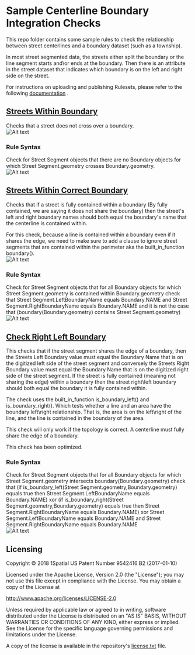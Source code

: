 # Sample Centerline Boundary Integration Checks
This repo folder contains some sample rules to check the relationship between street centerlines and a boundary dataset (such as a township).  

In most street segmented data, the streets either split the boundary or the line segment starts and\or ends at the boundary.  Then there is an attribute in the street dataset that indicates which boundary is on the left and right side on the street.  

For instructions on uploading and publishing Rulesets, please refer to the following [documentation](https://1spatial.com/documentation/1integrate-arcgis/v2/Topics/Rules/Free_Rulesets.htm) .  

## [Streets Within Boundary](SampleCenterlineBoundaryIntegrationChecks.rules)
Checks that a street does not cross over a boundary.  
![Alt text](img/CrossExample.png?raw=true "Crossing Area-to-line Example")  

### Rule Syntax
Check for Street Segment objects that there are no Boundary objects for which Street Segment.geometry crosses Boundary.geometry.  
![Alt text](img/StreetsWithinBoundary_RULE.png?raw=true "Streets within boundary Screenshot")


## [Streets Within Correct Boundary](SampleCenterlineBoundaryIntegrationChecks.rules)
Checks that if a street is fully contained within a boundary (By fully contained, we are saying it does not share the boundary) then the street's left and right boundary names should both equal the boundary's name that the centerline is contained within.  

For this check, because a line is contained within a boundary even if it shares the edge, we need to make sure to add a clause to ignore street segments that are contained within the perimeter aka the built_in_function boundary().   
![Alt text](img/WithinContainExample.png?raw=true "Within\Contain Area-to-line Example")  

### Rule Syntax
Check for Street Segment objects that for all Boundary objects for which Street Segment.geometry is contained within Boundary.geometry check that Street Segment.LeftBoundaryName equals Boundary.NAME and Street Segment.RightBoundaryName equals Boundary.NAME and it is not the case that (boundary(Boundary.geometry) contains Street Segment.geometry)   
![Alt text](img/StreetsWithinCorrectBoundary_RULE.png?raw=true "Within Correct Rule Screenshot")


## [Check Right Left Boundary](SampleCenterlineBoundaryIntegrationChecks.rules)
This checks that if the street segment shares the edge of a boundary, then the Streets Left Boundary value must equal the Boundary Name that is on the digitized left side of the street segment and conversely the Streets Right Boundary value must equal the Boundary Name that is on the digitized right side of the street segment.  If the street is fully contained (meaning not sharing the edge) within a boundary then the street right\left boundary should both equal the boundary it is fully contained within.

The check uses the built_in_function is_boundary_left() and is_boundary_right().  Which tests whether a line and an area have the boundary left\right relationship. That is, the area is on the left\right of the line, and the line is contained in the boundary of the area. 

This check will only work if the topology is correct.  A centerline must fully share the edge of a boundary.

This check has been optimized.  

### Rule Syntax
Check for Street Segment objects that for all Boundary objects for which Street Segment.geometry intersects boundary(Boundary.geometry) check that (if is_boundary_left(Street Segment.geometry,Boundary.geometry) equals true then Street Segment.LeftBoundaryName equals Boundary.NAME) xor (if is_boundary_right(Street Segment.geometry,Boundary.geometry) equals true then Street Segment.RightBoundaryName equals Boundary.NAME) xor Street Segment.LeftBoundaryName equals Boundary.NAME and Street Segment.RightBoundaryName equals Boundary.NAME  
![Alt text](img/CheckLeftRight_RULE.png?raw=true "Check Left Right Rule Screenshot")


## Licensing
Copyright © 2018 1Spatial US Patent Number 9542416 B2 (2017-01-10)

Licensed under the Apache License, Version 2.0 (the "License");
you may not use this file except in compliance with the License.
You may obtain a copy of the License at

   http://www.apache.org/licenses/LICENSE-2.0

Unless required by applicable law or agreed to in writing, software
distributed under the License is distributed on an "AS IS" BASIS,
WITHOUT WARRANTIES OR CONDITIONS OF ANY KIND, either express or implied.
See the License for the specific language governing permissions and
limitations under the License.

A copy of the license is available in the repository's [license.txt](LICENSE) file.